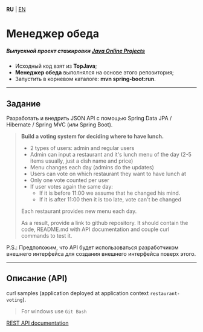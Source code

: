 **RU** | [EN](README_EN.md)

Менеджер обеда
===============================

##### Выпускной проект стажировки [Java Online Projects](https://javaops.ru/view/topjava)
- Исходный код взят из **TopJava**;
- **Менеджер обеда** выполнялся на основе этого репозитория;
- Запустить в корневом каталоге: **mvn spring-boot:run**.

-----

## Задание
Разработать и внедрить JSON API с помощью Spring Data JPA / Hibernate / Spring MVC (или Spring Boot).

> **Build a voting system for deciding where to have lunch.**
>* 2 types of users: admin and regular users
>* Admin can input a restaurant and it's lunch menu of the day (2-5 items usually, just a dish name and price)
>* Menu changes each day (admins do the updates)
>* Users can vote on which restaurant they want to have lunch at
>* Only one vote counted per user
>* If user votes again the same day:
>   - If it is before 11:00 we assume that he changed his mind.
>   - If it is after 11:00 then it is too late, vote can't be changed
>
>Each restaurant provides new menu each day.
>
>As a result, provide a link to github repository. It should contain the code, README.md with API documentation and couple curl commands to test it.

P.S.: Предположим, что API будет использоваться разработчиком внешнего интерфейса для создания внешнего интерфейса
поверх этого.

-----

## Описание (API)

curl samples (application deployed at application context `restaurant-voting`).
> For windows use `Git Bash`

[REST API documentation](http://localhost:8080/restaurant-voting/swagger-ui.html)